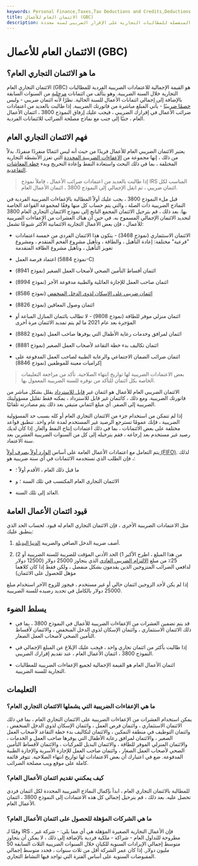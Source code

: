 ```yaml
---
keywords: Personal Finance,Taxes,Tax Deductions and Credits,Deductions and Credits
title: الائتمان العام للأعمال (GBC)
description: الائتمان التجاري العام هو القيمة الإجمالية للاعتمادات الضريبية المنفصلة للمطالبات التجارية على الإقرار الضريبي لسنة محددة.
---
```


# الائتمان العام للأعمال (GBC)
## ما هو الائتمان التجاري العام؟

الائتمان التجاري العام (GBC) هو القيمة الإجمالية للاعتمادات الضريبية الفردية للمطالبات التجارية خلال السنة الضريبية. وهو يتألف من ائتمانات [مرحلية](/tax-loss-carryforward) من السنوات السابقة بالإضافة إلى إجمالي ائتمانات الأعمال للسنة الحالية. نظرًا لأنه ائتمان ضريبي - وليس [خصمًا ضريبيًا](/tax-deduction) - يأتي المبلغ مباشرة من فاتورتك الضريبية. إذا طالبت بالعديد من اعتمادات ضرائب الأعمال في إقرارك الضريبي ، فيجب عليك إرفاق النموذج 3800 ، ائتمان الأعمال العام ، جنبًا إلى جنب مع نماذج مصلحة الضرائب للائتمانات الفردية.

## فهم الائتمان التجاري العام

يعتبر الائتمان الضريبي العام للأعمال فريدًا من حيث أنه ليس ائتمانًا منفردًا منفردًا. بدلاً من ذلك ، إنها مجموعة من [الإعفاءات الضريبية المحددة](/taxcredit) التي تعزز الأنشطة التجارية المختلفة ، بما في ذلك البحث واستعادة النفط وإعادة التحريج وبدء [خطة المعاشات التقاعدية](/pensionplan).

> إذا طالبت بالعديد من اعتمادات ضرائب الأعمال ، فاملأ نموذج IRS المناسب لكل ائتمان ضريبي ، ثم انقل الإجمالي إلى النموذج 3800 ، ائتمان الأعمال العام.

>

قبل ملء النموذج 3800 ، يجب عليك أولاً المطالبة بالإعفاءات الضريبية الفردية في النماذج الضريبية ذات الصلة ، والتي يتم حساب كل منها وفقًا لمجموعة القواعد الخاصة بها. بعد ذلك ، قم بترحيل الائتمان المجمع الناتج إلى نموذج الائتمان التجاري العام 3800 لتحديد الائتمان الإجمالي المسموح به. في حين أن هناك العشرات من الإعفاءات الضريبية للأعمال ، فإن بعض الأعمال التجارية الائتمانية الأكثر شيوعًا تشمل:

- الائتمان الاستثماري (نموذج 3468) - يتكون هذا الائتمان الفردي من خمسة اعتمادات "فرعية" مختلفة: إعادة التأهيل ، والطاقة ، وتأهيل مشروع الفحم المتقدم ، ومشروع تغويز التأهيل ، وتأهيل مشروع الطاقة المتقدمة

- اعتماد فرصة العمل (نموذج 5884-C)

- ائتمان أقساط التأمين الصحي لأصحاب العمل الصغير (نموذج 8941)

- ائتمان صاحب العمل للإجازة العائلية والطبية مدفوعة الأجر (نموذج 8994)

- [ائتمان ضريبي على الإسكان لذوي الدخل المنخفض](/long-income-housing-tax-credit) (نموذج 8586)

- ائتمان وصول المعاقين (نموذج 8826)

- ائتمان منزلي موفر للطاقة (نموذج 9808) - لا تطالب بائتمان المنازل المباعة أو المؤجرة بعد عام 2021 ما لم يتم تمديد الائتمان مرة أخرى

- ائتمان لمرافق وخدمات رعاية الأطفال التي يوفرها صاحب العمل (نموذج 8882)

- ائتمان تكاليف بدء خطة التقاعد لأصحاب العمل الصغير (نموذج 8881)

- ائتمان ضرائب الضمان الاجتماعي والرعاية الطبية لصاحب العمل المدفوعة على إكراميات معينة للموظفين (نموذج 8846)

> بعض الاعتمادات الضريبية لها تواريخ انتهاء الصلاحية. تأكد من مراجعة التعليمات الخاصة بكل ائتمان للتأكد من توفره للسنة الضريبية المعمول بها.

>

الائتمان الضريبي العام للأعمال هو ائتمان غير [قابل للاسترداد](/nonrefundabletaxcredit) يقلل بشكل مباشر من فاتورتك الضريبية. ومع ذلك ، كائتمان غير قابل للاسترداد ، يمكنه فقط تقليل مسؤوليتك الضريبية إلى الصفر. أي مبلغ ائتماني متبقي بعد ذلك يتم مصادرته تلقائيًا.

إذا لم تتمكن من استخدام جزء من الائتمان التجاري العام أو كله بسبب حد المسؤولية الضريبية ، فإنك عمومًا تسترجع الرصيد غير المستخدم لمدة عام واحد. تنطبق قواعد مختلفة على بعض الائتمانات ، بما في ذلك اعتمادات إنتاج النفط والغاز. إذا كان لديك رصيد غير مستخدم بعد إرجاعه ، فقم بترحيله إلى كل من السنوات الضريبية العشرين بعد سنة الاعتماد.

يتم التعامل مع اعتمادات الأعمال العامة على أساس [الوارد أولاً يصرف أولاً (FIFO)](/fifo). لذلك ، فإن الطلب الذي تستخدمه الائتمانات في أي سنة ضريبية هو:

- ما قبل ذلك العام ، الأقدم أولاً ؛

- الائتمان التجاري العام المكتسب في تلك السنة ؛ و

- العائد إلى تلك السنة.

## قيود ائتمان الأعمال العامة

مثل الاعتمادات الضريبية الأخرى ، فإن الائتمان التجاري العام له قيود. لحساب الحد الذي ينطبق عليك:

1. أضف ضريبة الدخل الصافي والضريبة [الدنيا البديلة](/alternativeminimumtax).

1. من هذا المبلغ ، اطرح الأكبر 1) الحد الأدنى المؤقت للضريبة للسنة الضريبية أو 2) 25٪ من مبلغ [الالتزام الضريبي العادي](/taxliability) الذي يتجاوز 25000 دولار (12500 دولار لدافعي الضرائب المتزوجين الذين يقدمون بشكل منفصل ، ولكن فقط إذا كان كلاهما مؤهل للحصول على الائتمان)

إذا لم يكن لأحد الزوجين ائتمان حالي أو غير مستخدم ، فيجوز للزوج الآخر استخدام مبلغ 25000 دولار بالكامل في تحديد رصيده للسنة الضريبية.

## يسلط الضوء

- قد يتم تضمين العشرات من الإعفاءات الضريبية للأعمال في النموذج 3800 ، بما في ذلك الائتمان الاستثماري ، وائتمان الإسكان لذوي الدخل المنخفض ، والائتمان لأقساط التأمين الصحي لأصحاب العمل الصغار.

- إذا طالبت بأكثر من ائتمان تجاري واحد ، فيجب عليك الإبلاغ عن المبلغ الإجمالي في النموذج 3800 ، ائتمان الأعمال العام ، عند تقديم إقرارك الضريبي.

- ائتمان الأعمال العام هو القيمة الإجمالية لجميع الإعفاءات الضريبية للمطالبات التجارية للسنة الضريبية.

## التعليمات

### ما هي الإعفاءات الضريبية التي يشملها الائتمان التجاري العام؟

يمكن استخدام العشرات من الإعفاءات الضريبية على الائتمان التجاري العام ، بما في ذلك الائتمان الاستثماري ، وائتمان فرص العمل ، وائتمان الإسكان لذوي الدخل المنخفض ، وائتمان التوظيف في منطقة التمكين ، والائتمان لتكاليف بدء خطة التقاعد لأصحاب العمل الصغير ، والائتمان لمرافق رعاية الأطفال التي يوفرها صاحب العمل و الخدمات ، والائتمان المنزلي الموفر للطاقة ، والائتمان البديل للمركبات ، والائتمان لأقساط التأمين الصحي لأصحاب العمل الصغار ، وائتمان صاحب العمل للإجازة الأسرية والإجازة الطبية المدفوعة. ضع في اعتبارك أن بعض الاعتمادات لها تواريخ انتهاء الصلاحية. تتوفر قائمة كاملة على موقع ويب مصلحة الضرائب.

### كيف يمكنني تقديم ائتمان الأعمال العام؟

للمطالبة بالائتمان التجاري العام ، ابدأ بإكمال النماذج الضريبية المحددة لكل ائتمان فردي تحصل عليه. بعد ذلك ، قم بترحيل إجمالي كل هذه الاعتمادات إلى النموذج 3800 ، ائتمان الأعمال العام.

### ما هي الشركات المؤهلة للحصول على ائتمان الأعمال العام؟

وفقًا لـ IRS ، فإن الأعمال التجارية الصغيرة المؤهلة هي أي مما يلي: - شركة غير مطروحة للتداول العام - شراكة - ملكية فردية بالإضافة إلى ذلك ، لا يمكن أن يتجاوز متوسط إجمالي الإيرادات السنوية للكيان خلال السنوات الضريبية الثلاث السابقة 50 مليون دولار. إذا كان عمر الشركة أقل من ثلاث سنوات ، فحدد متوسط إجمالي المقبوضات السنوية على أساس الفترة التي تواجد فيها النشاط التجاري.

